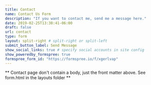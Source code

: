 ```yaml
---
title: Contact
name: Contact Us Form
description: "If you want to contact me, send me a message here."
date: 2019-02-25T13:38:41-06:00
draft: false
url: contact
type: form
layout: split-right # split-right or split-left
submit_button_label: Send Message
show_social_links: true # specify social accounts in site config
show_poweredby_formspree: true
formspree_form_id: "https://formspree.io/f/xgerlvap"
---
```


** Contact page don't contain a body, just the front matter above.
See form.html in the layouts folder **
